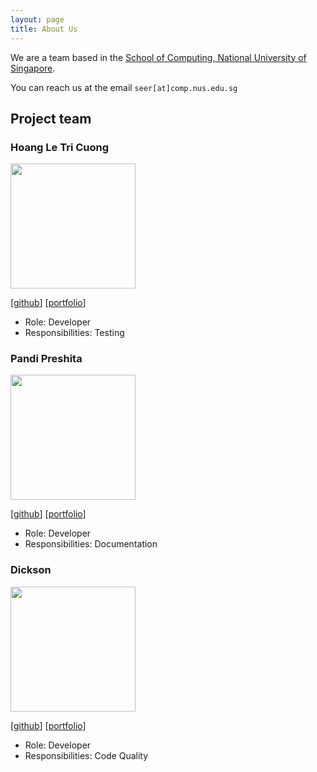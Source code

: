 ```yaml
---
layout: page
title: About Us
---
```


We are a team based in the [School of Computing, National University of Singapore](http://www.comp.nus.edu.sg).

You can reach us at the email `seer[at]comp.nus.edu.sg`

## Project team

### Hoang Le Tri Cuong

<img src="images/ernestcuong.png" width="200px">

[[github](https://github.com/ErnestCuong)]
[[portfolio](team/ernestcuong.md)]

* Role: Developer
* Responsibilities: Testing

### Pandi Preshita

<img src="images/preshita01.png" width="200px">

[[github](http://github.com/preshita01)]
[[portfolio](team/preshita01.md)]

* Role: Developer
* Responsibilities: Documentation

### Dickson

<img src="images/dt-td.png" width="200px">

[[github](http://github.com/dt-td)]
[[portfolio](team/dt-td.md)]

* Role: Developer
* Responsibilities: Code Quality
